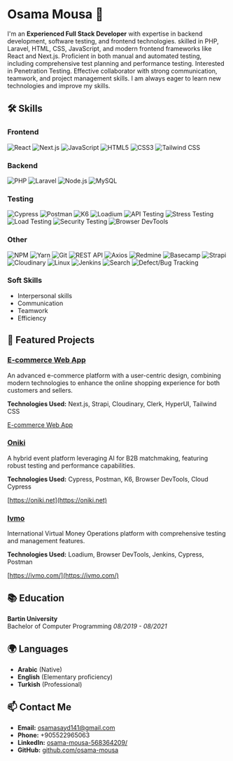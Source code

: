# Osama Mousa 👋

I'm an **Experienced Full Stack Developer** with expertise in backend development, software testing, and frontend technologies. skilled in PHP, Laravel, HTML, CSS, JavaScript, and modern frontend frameworks like React and Next.js. Proficient in both manual and automated testing, including comprehensive test planning and performance testing. Interested in Penetration Testing. Effective collaborator with strong communication, teamwork, and project management skills. I am always eager to learn new technologies and improve my skills.


## 🛠 Skills

### Frontend
![React](https://img.shields.io/badge/React-20232A?style=for-the-badge&logo=react&logoColor=61DAFB)
![Next.js](https://img.shields.io/badge/Next.js-000000?style=for-the-badge&logo=nextdotjs&logoColor=white)
![JavaScript](https://img.shields.io/badge/JavaScript-323330?style=for-the-badge&logo=javascript&logoColor=F7DF1E)
![HTML5](https://img.shields.io/badge/HTML5-E34F26?style=for-the-badge&logo=html5&logoColor=white)
![CSS3](https://img.shields.io/badge/CSS3-1572B6?style=for-the-badge&logo=css3&logoColor=white)
![Tailwind CSS](https://img.shields.io/badge/TailwindCSS-38B2AC?style=for-the-badge&logo=tailwind-css&logoColor=white)

### Backend
![PHP](https://img.shields.io/badge/PHP-777BB4?style=for-the-badge&logo=php&logoColor=white)
![Laravel](https://img.shields.io/badge/Laravel-FF2D20?style=for-the-badge&logo=laravel&logoColor=white)
![Node.js](https://img.shields.io/badge/Node.js-339933?style=for-the-badge&logo=nodedotjs&logoColor=white)
![MySQL](https://img.shields.io/badge/MySQL-005C84?style=for-the-badge&logo=mysql&logoColor=white)

### Testing
![Cypress](https://img.shields.io/badge/Cypress-17202C?style=for-the-badge&logo=cypress&logoColor=white)
![Postman](https://img.shields.io/badge/Postman-FF6C37?style=for-the-badge&logo=postman&logoColor=white)
![K6](https://img.shields.io/badge/K6-782B90?style=for-the-badge&logo=k6&logoColor=white)
![Loadium](https://img.shields.io/badge/Loadium-000000?style=for-the-badge&logo=loadium&logoColor=white)
![API Testing](https://img.shields.io/badge/API%20Testing-00CCFF?style=for-the-badge&logo=apigee&logoColor=white)
![Stress Testing](https://img.shields.io/badge/Stress%20Testing-FF4500?style=for-the-badge&logo=stress&logoColor=white)
![Load Testing](https://img.shields.io/badge/Load%20Testing-FF4500?style=for-the-badge&logo=load&logoColor=white)
![Security Testing](https://img.shields.io/badge/Security%20Testing-000000?style=for-the-badge&logo=security&logoColor=white)
![Browser DevTools](https://img.shields.io/badge/Browser%20DevTools-00CCFF?style=for-the-badge&logo=browser&logoColor=white)

### Other
![NPM](https://img.shields.io/badge/NPM-CB3837?style=for-the-badge&logo=npm&logoColor=white)
![Yarn](https://img.shields.io/badge/Yarn-2C8EBB?style=for-the-badge&logo=yarn&logoColor=white)
![Git](https://img.shields.io/badge/Git-F05032?style=for-the-badge&logo=git&logoColor=white)
![REST API](https://img.shields.io/badge/REST%20API-00CCFF?style=for-the-badge&logo=rest&logoColor=white)
![Axios](https://img.shields.io/badge/Axios-5A29E4?style=for-the-badge&logo=axios&logoColor=white)
![Redmine](https://img.shields.io/badge/Redmine-B32024?style=for-the-badge&logo=redmine&logoColor=white)
![Basecamp](https://img.shields.io/badge/Basecamp-71B24C?style=for-the-badge&logo=basecamp&logoColor=white)
![Strapi](https://img.shields.io/badge/Strapi-2E7EEA?style=for-the-badge&logo=strapi&logoColor=white)
![Cloudinary](https://img.shields.io/badge/Cloudinary-0078FF?style=for-the-badge&logo=cloudinary&logoColor=white)
![Linux](https://img.shields.io/badge/Linux-FCC624?style=for-the-badge&logo=linux&logoColor=black)
![Jenkins](https://img.shields.io/badge/Jenkins-D24939?style=for-the-badge&logo=jenkins&logoColor=white)
![Search](https://img.shields.io/badge/Search-FF4500?style=for-the-badge&logo=search&logoColor=white)
![Defect/Bug Tracking](https://img.shields.io/badge/Defect/Bug%20Tracking-FF4500?style=for-the-badge&logo=bug&logoColor=white)

### Soft Skills
- Interpersonal skills
- Communication
- Teamwork
- Efficiency

## 🌟 Featured Projects

### [E-commerce Web App](https://github.com/osama-mousa/ecommerce-web-app)
An advanced e-commerce platform with a user-centric design, combining modern technologies to enhance the online shopping experience for both customers and sellers.

**Technologies Used:** Next.js, Strapi, Cloudinary, Clerk, HyperUI, Tailwind CSS

[E-commerce Web App](https://github.com/osama-mousa/ecommerce-web-app)

### [Oniki](https://github.com/osama-mousa/oniki)
A hybrid event platform leveraging AI for B2B matchmaking, featuring robust testing and performance capabilities.

**Technologies Used:** Cypress, Postman, K6, Browser DevTools, Cloud Cypress

[https://oniki.net](https://oniki.net)

### [Ivmo](https://github.com/osama-mousa/ivmo)
International Virtual Money Operations platform with comprehensive testing and management features.

**Technologies Used:** Loadium, Browser DevTools, Jenkins, Cypress, Postman

[https://ivmo.com/](https://ivmo.com/)

## 📚 Education

**Bartin University**  
Bachelor of Computer Programming
*08/2019 - 08/2021*

## 🌍 Languages
- **Arabic** (Native)
- **English** (Elementary proficiency)
- **Turkish** (Professional)

## 📫 Contact Me

- **Email:** [osamasayd141@gmail.com](mailto:osamasayd141@gmail.com)
- **Phone:** +905522965063
- **LinkedIn:** [osama-mousa-568364209/](https://www.linkedin.com/in/osama-mousa-568364209/)
- **GitHub:** [github.com/osama-mousa](https://github.com/osama-mousa)
